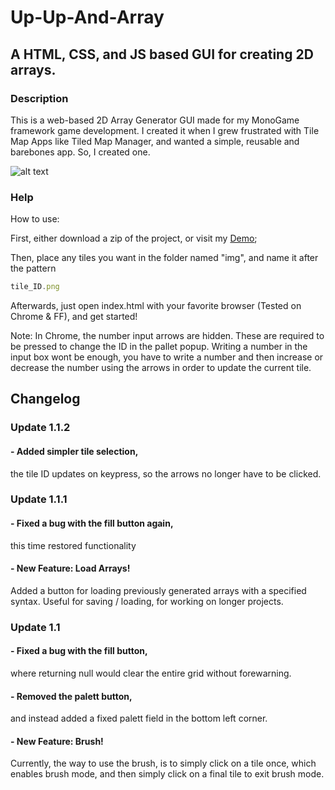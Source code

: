 # Up-Up-And-Array
## A HTML, CSS, and JS based GUI for creating 2D arrays.

### Description
This is a web-based 2D Array Generator GUI made for my MonoGame framework game development.
I created it when I grew frustrated with Tile Map Apps like Tiled Map Manager,
and wanted a simple, reusable and barebones app.
So, I created one.

![alt text][logo]

[logo]: http://puu.sh/qSFCR/f7a67592a3.png "Logo Title Text 2"

### Help
How to use:

First, either download a zip of the project, or visit my [Demo](https://imfalling.github.io/Up-Up-And-Array/);

Then, place any tiles you want in the folder named "img", and name it after the pattern
```javascript
tile_ID.png
```
Afterwards, just open index.html with your favorite browser (Tested on Chrome & FF),
and get started!

Note: In Chrome, the number input arrows are hidden. These are required to be pressed to change the ID in the pallet popup.
Writing a number in the input box wont be enough, you have to write a number and then increase or decrease the number using the arrows in order to update the current tile.

## Changelog

### Update 1.1.2
#### - Added simpler tile selection,
the tile ID updates on keypress, so the arrows no longer have to be clicked.

### Update 1.1.1
#### - Fixed a bug with the fill button again,
this time restored functionality

#### - New Feature: **Load Arrays!**
Added a button for loading previously generated arrays with a specified syntax.
Useful for saving / loading, for working on longer projects.

### Update 1.1
#### - Fixed a bug with the fill button,
where returning null would clear the entire grid without forewarning.

#### - Removed the palett button,
and instead added a fixed palett field in the bottom left corner.

#### - New Feature: **Brush!**
Currently, the way to use the brush, is to simply click on a tile once,
which enables brush mode,  and then simply click on a final tile to exit
brush mode.
